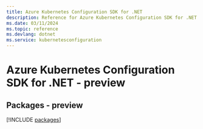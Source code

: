```yaml
---
title: Azure Kubernetes Configuration SDK for .NET
description: Reference for Azure Kubernetes Configuration SDK for .NET
ms.date: 03/11/2024
ms.topic: reference
ms.devlang: dotnet
ms.service: kubernetesconfiguration
---
```

# Azure Kubernetes Configuration SDK for .NET - preview
## Packages - preview
[!INCLUDE [packages](kubernetes-configuration-index.md)]